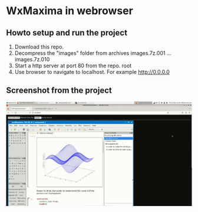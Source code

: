 


# WxMaxima in webrowser

## Howto setup and run the project

 1. Download this repo.
 2. Decompress the "images" folder from archives images.7z.001 ... images.7z.010
 3. Start a http server at port 80 from the repo. root
 4. Use browser to navigate to localhost. For example http://0.0.0.0
 
 
## Screenshot from the project
![Screenshot](wxmaximaInBrowser.gif)
